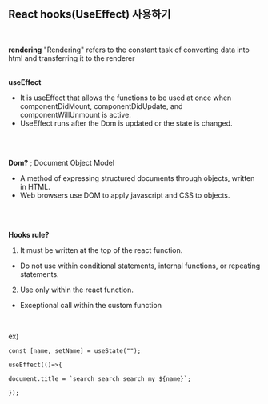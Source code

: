 
## React hooks(UseEffect) 사용하기
<br>

**rendering**
"Rendering" refers to the constant task of converting data into html and transferring it to the renderer
<br>
<br>

**useEffect**
* It is useEffect that allows the functions to be used at once when componentDidMount, componentDidUpdate, and componentWillUnmount is active.
* UseEffect runs after the Dom is updated or the state is changed.
<br>
<br>

**Dom?** ; Document Object Model
<br>
* A method of expressing structured documents through objects, written in HTML.
* Web browsers use DOM to apply javascript and CSS to objects.
<br>
<br>

**Hooks rule?**
<br>

1. It must be written at the top of the react function.
- Do not use within conditional statements, internal functions, or repeating statements.

2. Use only within the react function.
- Exceptional call within the custom function
<br>

ex)
```
const [name, setName] = useState("");

useEffect(()=>{

document.title = `search search search my ${name}`;

});
```
<br>
